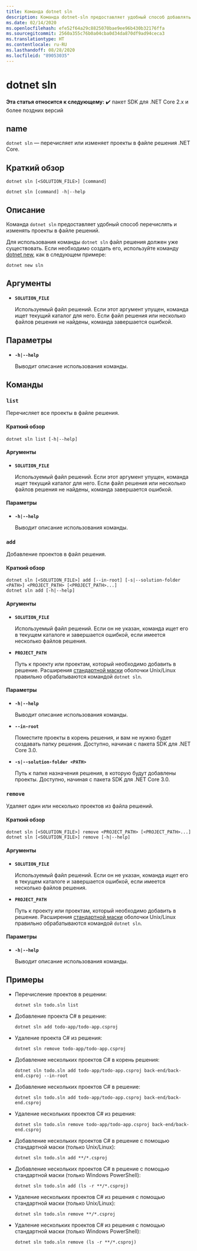 ```yaml
---
title: Команда dotnet sln
description: Команда dotnet-sln предоставляет удобный способ добавлять проекты в файл решений, удалять или перечислять их.
ms.date: 02/14/2020
ms.openlocfilehash: efe52f64a29c8825070bae9ee96b430b32176ffa
ms.sourcegitcommit: 2560a355c76b0a04cba0d34da870df9ad94ceca3
ms.translationtype: HT
ms.contentlocale: ru-RU
ms.lasthandoff: 08/28/2020
ms.locfileid: "89053035"
---
```

# <a name="dotnet-sln"></a>dotnet sln

**Эта статья относится к следующему:** ✔️ пакет SDK для .NET Core 2.x и более поздних версий

## <a name="name"></a>name

`dotnet sln` — перечисляет или изменяет проекты в файле решения .NET Core.

## <a name="synopsis"></a>Краткий обзор

```dotnetcli
dotnet sln [<SOLUTION_FILE>] [command]

dotnet sln [command] -h|--help
```

## <a name="description"></a>Описание

Команда `dotnet sln` предоставляет удобный способ перечислять и изменять проекты в файле решений.

Для использования команды `dotnet sln` файл решения должен уже существовать. Если необходимо создать его, используйте команду [dotnet new](dotnet-new.md), как в следующем примере:

```dotnetcli
dotnet new sln
```

## <a name="arguments"></a>Аргументы

- **`SOLUTION_FILE`**

  Используемый файл решений. Если этот аргумент упущен, команда ищет текущий каталог для него. Если файл решения или несколько файлов решения не найдены, команда завершается ошибкой.

## <a name="options"></a>Параметры

- **`-h|--help`**

  Выводит описание использования команды.

## <a name="commands"></a>Команды

### `list`

Перечисляет все проекты в файле решения.

#### <a name="synopsis"></a>Краткий обзор

```dotnetcli
dotnet sln list [-h|--help]
```

#### <a name="arguments"></a>Аргументы

- **`SOLUTION_FILE`**

  Используемый файл решений. Если этот аргумент упущен, команда ищет текущий каталог для него. Если файл решения или несколько файлов решения не найдены, команда завершается ошибкой.

#### <a name="options"></a>Параметры

- **`-h|--help`**

  Выводит описание использования команды.
  
### `add`

Добавление проектов в файл решения.

#### <a name="synopsis"></a>Краткий обзор

```dotnetcli
dotnet sln [<SOLUTION_FILE>] add [--in-root] [-s|--solution-folder <PATH>] <PROJECT_PATH> [<PROJECT_PATH>...]
dotnet sln add [-h|--help]
```

#### <a name="arguments"></a>Аргументы

- **`SOLUTION_FILE`**

  Используемый файл решений. Если он не указан, команда ищет его в текущем каталоге и завершается ошибкой, если имеется несколько файлов решения.

- **`PROJECT_PATH`**

  Путь к проекту или проектам, который необходимо добавить в решение. Расширения [стандартной маски](https://en.wikipedia.org/wiki/Glob_(programming)) оболочки Unix/Linux правильно обрабатываются командой `dotnet sln`.

#### <a name="options"></a>Параметры

- **`-h|--help`**

  Выводит описание использования команды.

- **`--in-root`**

  Поместите проекты в корень решения, и вам не нужно будет создавать папку решения. Доступно, начиная с пакета SDK для .NET Core 3.0.

- **`-s|--solution-folder <PATH>`**

  Путь к папке назначения решения, в которую будут добавлены проекты. Доступно, начиная с пакета SDK для .NET Core 3.0.

### `remove`

Удаляет один или несколько проектов из файла решений.

#### <a name="synopsis"></a>Краткий обзор

```dotnetcli
dotnet sln [<SOLUTION_FILE>] remove <PROJECT_PATH> [<PROJECT_PATH>...]
dotnet sln [<SOLUTION_FILE>] remove [-h|--help]
```

#### <a name="arguments"></a>Аргументы

- **`SOLUTION_FILE`**

  Используемый файл решений. Если он не указан, команда ищет его в текущем каталоге и завершается ошибкой, если имеется несколько файлов решения.

- **`PROJECT_PATH`**

  Путь к проекту или проектам, который необходимо добавить в решение. Расширения [стандартной маски](https://en.wikipedia.org/wiki/Glob_(programming)) оболочки Unix/Linux правильно обрабатываются командой `dotnet sln`.

#### <a name="options"></a>Параметры

- **`-h|--help`**

  Выводит описание использования команды.

## <a name="examples"></a>Примеры

- Перечисление проектов в решении:

  ```dotnetcli
  dotnet sln todo.sln list
  ```

- Добавление проекта C# в решение:

  ```dotnetcli
  dotnet sln add todo-app/todo-app.csproj
  ```

- Удаление проекта C# из решения:

  ```dotnetcli
  dotnet sln remove todo-app/todo-app.csproj
  ```

- Добавление нескольких проектов C# в корень решения:

  ```dotnetcli
  dotnet sln todo.sln add todo-app/todo-app.csproj back-end/back-end.csproj --in-root
  ```

- Добавление нескольких проектов C# в решение:

  ```dotnetcli
  dotnet sln todo.sln add todo-app/todo-app.csproj back-end/back-end.csproj
  ```

- Удаление нескольких проектов C# из решения:

  ```dotnetcli
  dotnet sln todo.sln remove todo-app/todo-app.csproj back-end/back-end.csproj
  ```

- Добавление нескольких проектов C# в решение с помощью стандартной маски (только Unix/Linux):

  ```dotnetcli
  dotnet sln todo.sln add **/*.csproj
  ```

- Добавление нескольких проектов C# в решение с помощью стандартной маски (только Windows PowerShell):

  ```dotnetcli
  dotnet sln todo.sln add (ls -r **/*.csproj)
  ```

- Удаление нескольких проектов C# из решения с помощью стандартной маски (только Unix/Linux):

  ```dotnetcli
  dotnet sln todo.sln remove **/*.csproj
  ```

- Удаление нескольких проектов C# из решения с помощью стандартной маски (только Windows PowerShell):

  ```dotnetcli
  dotnet sln todo.sln remove (ls -r **/*.csproj)
  ```
